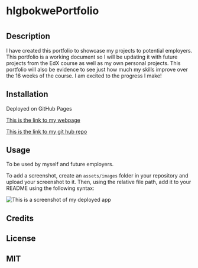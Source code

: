 # hIgbokwePortfolio
# <hIgbokwePortfolio>

## Description

I have created this portfolio to showcase my projects to potential employers. This portfolio is a working document so I will be updating it with future projects from the EdX course as well as my own personal projects. This portfolio will also be evidence to see just how much my skills improve over the 16 weeks of the course. I am excited to the progress I make!

## Installation

Deployed on GitHub Pages

[This is the link to my webpage](https://higbokwe23.github.io/HoriseonWebpage/)

[This is the link to my git hub repo](https://github.com/HIgbokwe23/HoriseonWebpage)

## Usage

To be used by myself and future employers.

To add a screenshot, create an `assets/images` folder in your repository and upload your screenshot to it. Then, using the relative file path, add it to your README using the following syntax:

![This is a screenshot of my deployed app](./assets/images/Horiseonpage.png)

## Credits


## License

MIT
---



